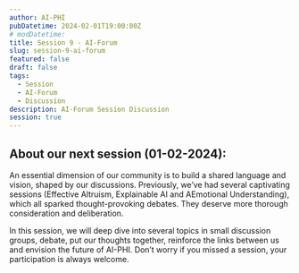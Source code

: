 ```yaml
---
author: AI-PHI
pubDatetime: 2024-02-01T19:00:00Z
# modDatetime:
title: Session 9 - AI-Forum
slug: session-9-ai-forum
featured: false
draft: false
tags:
  - Session
  - AI-Forum
  - Discussion
description: AI-Forum Session Discussion
session: true
---
```


## About our next session (01-02-2024):

An essential dimension of our community is to build a shared language and vision, shaped by our discussions. Previously, we’ve had several captivating sessions (Effective Altruism, Explainable AI and AEmotional Understanding), which all sparked thought-provoking debates. They deserve more thorough consideration and deliberation.

In this session, we will deep dive into several topics in small discussion groups, debate, put our thoughts together, reinforce the links between us and envision the future of AI-PHI. Don’t worry if you missed a session, your participation is always welcome.
